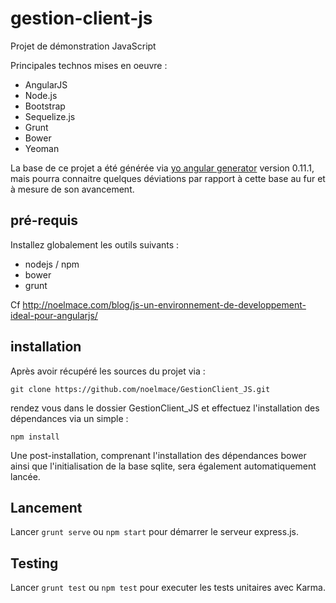 # gestion-client-js

Projet de démonstration JavaScript

Principales technos mises en oeuvre :
  - AngularJS
  - Node.js
  - Bootstrap
  - Sequelize.js
  - Grunt
  - Bower
  - Yeoman

La base de ce projet a été générée via [yo angular generator](https://github.com/yeoman/generator-angular)
version 0.11.1, mais pourra connaitre quelques déviations par rapport à cette base au fur et à mesure de son avancement.

## pré-requis

Installez globalement les outils suivants :

  - nodejs / npm
  - bower
  - grunt

Cf http://noelmace.com/blog/js-un-environnement-de-developpement-ideal-pour-angularjs/


## installation

Après avoir récupéré les sources du projet via :

`git clone https://github.com/noelmace/GestionClient_JS.git`

rendez vous dans le dossier GestionClient_JS et effectuez l'installation des dépendances via un simple :

`npm install`

Une post-installation, comprenant l'installation des dépendances bower ainsi que l'initialisation de la base sqlite, sera également automatiquement lancée.

## Lancement

Lancer `grunt serve` ou `npm start` pour démarrer le serveur express.js.

## Testing

Lancer `grunt test` ou `npm test` pour executer les tests unitaires avec Karma.

